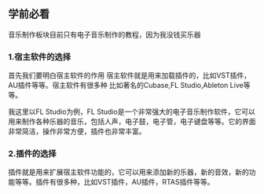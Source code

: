 <h2>学前必看</h2>

音乐制作板块目前只有电子音乐制作的教程，因为我没钱买乐器

<h3>1.宿主软件的选择</h3>

首先我们要明白宿主软件的作用 宿主软件就是用来加载插件的，比如VST插件，AU插件等等。宿主软件有很多种 比如著名的Cubase,FL Studio,Ableton Live等等。

我这里以FL Studio为例，FL Studio是一个非常强大的电子音乐制作软件，它可以用来制作各种乐器的音乐，包括人声，电子鼓，电子管，电子键盘等等。它的界面非常简洁，操作非常方便，插件也非常丰富。

<h3>2.插件的选择</h3>

插件就是用来扩展宿主软件功能的，它可以用来添加新的乐器，新的音效，新的功能等等。插件有很多种，比如VST插件，AU插件，RTAS插件等等。
